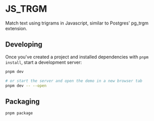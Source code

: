 # JS_TRGM
Match text using trigrams in Javascript, similar to Postgres' pg_trgm extension.

## Developing

Once you've created a project and installed dependencies with `pnpm install`, start a development server:

```bash
pnpm dev

# or start the server and open the demo in a new browser tab
pnpm dev -- --open
```

## Packaging

```bash
pnpm package
```
